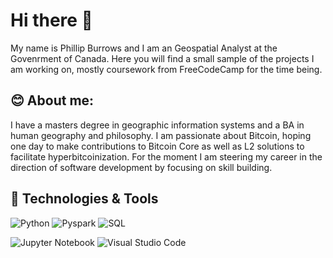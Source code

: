 # Hi there 👋
My name is Phillip Burrows and I am an Geospatial Analyst at the Govenrment of Canada. 
Here you will find a small sample of the projects I am working on, mostly coursework from FreeCodeCamp for the time being.

## 😊 About me:
I have a masters degree in geographic information systems and a BA in human geography and philosophy. I am passionate about Bitcoin, hoping one day to make contributions to Bitcoin Core as well as L2 solutions to facilitate hyperbitcoinization. For the moment I am steering my career in the direction of software development by focusing on skill building.

## 🔧 Technologies & Tools
![Python](https://img.shields.io/badge/Code-Python-D8BFD8?style=flat&logo=python&logoColor=white&color=D8BFD8)
![Pyspark](https://img.shields.io/badge/code-Pyspark-blue)
![SQL](https://img.shields.io/badge/code-SQL-blue)

![Jupyter Notebook](https://img.shields.io/badge/Tools-Jupyter%20Notebook-D8BFD8?style=flat&logo=jupyter&logoColor=white&color=D8BFD8)
![Visual Studio Code](https://img.shields.io/badge/Tools-Visual%20Studio%20Code-D8BFD8?style=flat&logo=VisualStudioCode&logoColor=white&color=D8BFD8)
